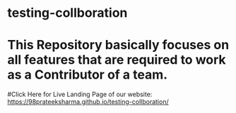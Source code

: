 # testing-collboration
# This Repository basically focuses on all features that are required to work as a Contributor of a team.
#Click Here for Live Landing Page of our website:
   https://98prateeksharma.github.io/testing-collboration/